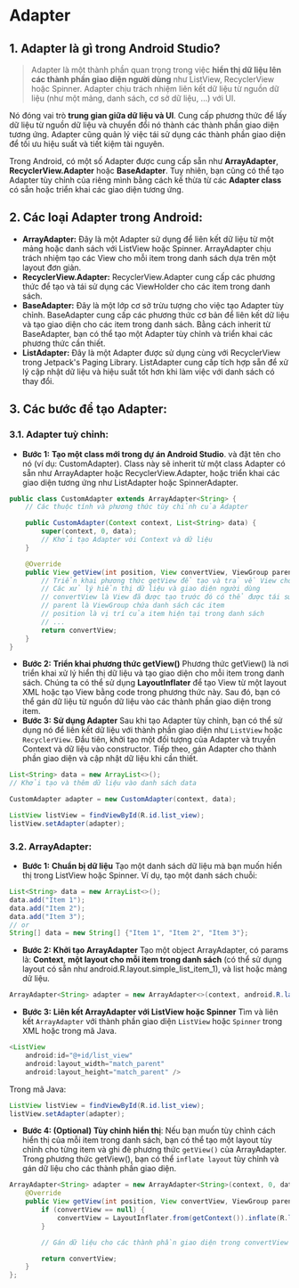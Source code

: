 # Adapter

## 1. Adapter là gì trong Android Studio?

> Adapter là một thành phần quan trọng trong việc **hiển thị dữ liệu lên các thành phần giao diện người dùng** như ListView, RecyclerView hoặc Spinner. Adapter chịu trách nhiệm liên kết dữ liệu từ nguồn dữ liệu (như một mảng, danh sách, cơ sở dữ liệu, ...) với UI.

Nó đóng vai trò **trung gian giữa dữ liệu và UI**. Cung cấp phương thức để lấy dữ liệu từ nguồn dữ liệu và chuyển đổi nó thành các thành phần giao diện tương ứng. Adapter cũng quản lý việc tái sử dụng các thành phần giao diện để tối ưu hiệu suất và tiết kiệm tài nguyên.

Trong Android, có một số Adapter được cung cấp sẵn như **ArrayAdapter**, **RecyclerView.Adapter** hoặc **BaseAdapter**. Tuy nhiên, bạn cũng có thể tạo Adapter tùy chỉnh của riêng mình bằng cách kế thừa từ các **Adapter class** có sẵn hoặc triển khai các giao diện tương ứng.

## 2. Các loại Adapter trong Android:

- **ArrayAdapter:** Đây là một Adapter sử dụng để liên kết dữ liệu từ một mảng hoặc danh sách với ListView hoặc Spinner. ArrayAdapter chịu trách nhiệm tạo các View cho mỗi item trong danh sách dựa trên một layout đơn giản.
- **RecyclerView.Adapter:** RecyclerView.Adapter cung cấp các phương thức để tạo và tái sử dụng các ViewHolder cho các item trong danh sách.
- **BaseAdapter:** Đây là một lớp cơ sở trừu tượng cho việc tạo Adapter tùy chỉnh. BaseAdapter cung cấp các phương thức cơ bản để liên kết dữ liệu và tạo giao diện cho các item trong danh sách. Bằng cách inherit từ BaseAdapter, bạn có thể tạo một Adapter tùy chỉnh và triển khai các phương thức cần thiết.
- **ListAdapter:** Đây là một Adapter được sử dụng cùng với RecyclerView trong Jetpack's Paging Library. ListAdapter cung cấp tích hợp sẵn để xử lý cập nhật dữ liệu và hiệu suất tốt hơn khi làm việc với danh sách có thay đổi.

## 3. Các bước để tạo Adapter:

### 3.1. Adapter tuỳ chỉnh:

- **Bước 1:** **Tạo một class mới trong dự án Android Studio**. và đặt tên cho nó (ví dụ: CustomAdapter). Class này sẽ inherit từ một class Adapter có sẵn như ArrayAdapter hoặc RecyclerView.Adapter, hoặc triển khai các giao diện tương ứng như ListAdapter hoặc SpinnerAdapter.

```java
public class CustomAdapter extends ArrayAdapter<String> {
    // Các thuộc tính và phương thức tùy chỉnh của Adapter

    public CustomAdapter(Context context, List<String> data) {
        super(context, 0, data);
        // Khởi tạo Adapter với Context và dữ liệu
    }

    @Override
    public View getView(int position, View convertView, ViewGroup parent) {
        // Triển khai phương thức getView để tạo và trả về View cho mỗi item trong danh sách
        // Các xử lý hiển thị dữ liệu và giao diện người dùng
        // convertView là View đã được tạo trước đó có thể được tái sử dụng
        // parent là ViewGroup chứa danh sách các item
        // position là vị trí của item hiện tại trong danh sách
        // ...
        return convertView;
    }
}
```

- **Bước 2:** **Triển khai phương thức getView()** Phương thức getView() là nơi triển khai xử lý hiển thị dữ liệu và tạo giao diện cho mỗi item trong danh sách. Chúng ta có thể sử dụng **LayoutInflater** để tạo View từ một layout XML hoặc tạo View bằng code trong phương thức này. Sau đó, bạn có thể gán dữ liệu từ nguồn dữ liệu vào các thành phần giao diện trong item.
- **Bước 3:** **Sử dụng Adapter** Sau khi tạo Adapter tùy chỉnh, bạn có thể sử dụng nó để liên kết dữ liệu với thành phần giao diện như `ListView` hoặc `RecyclerView`. Đầu tiên, khởi tạo một đối tượng của Adapter và truyền Context và dữ liệu vào constructor. Tiếp theo, gán Adapter cho thành phần giao diện và cập nhật dữ liệu khi cần thiết.

```java
List<String> data = new ArrayList<>();
// Khởi tạo và thêm dữ liệu vào danh sách data

CustomAdapter adapter = new CustomAdapter(context, data);

ListView listView = findViewById(R.id.list_view);
listView.setAdapter(adapter);
```

### 3.2. ArrayAdapter:

- **Bước 1:** **Chuẩn bị dữ liệu** Tạo một danh sách dữ liệu mà bạn muốn hiển thị trong ListView hoặc Spinner. Ví dụ, tạo một danh sách chuỗi:

```java
List<String> data = new ArrayList<>();
data.add("Item 1");
data.add("Item 2");
data.add("Item 3");
// or
String[] data = new String[] {"Item 1", "Item 2", "Item 3"};
```

- **Bước 2:** **Khởi tạo ArrayAdapter** Tạo một object ArrayAdapter, có params là: **Context**, **một layout cho mỗi item trong danh sách** (có thể sử dụng layout có sẵn như android.R.layout.simple_list_item_1), và list hoặc mảng dữ liệu.

```java
ArrayAdapter<String> adapter = new ArrayAdapter<>(context, android.R.layout.simple_list_item_1, data);
```

- **Bước 3:** **Liên kết ArrayAdapter với ListView hoặc Spinner** Tìm và liên kết `ArrayAdapter` với thành phần giao diện `ListView` hoặc `Spinner` trong XML hoặc trong mã Java.

```java
<ListView
    android:id="@+id/list_view"
    android:layout_width="match_parent"
    android:layout_height="match_parent" />
```

Trong mã Java:

```java
ListView listView = findViewById(R.id.list_view);
listView.setAdapter(adapter);
```

- **Bước 4: (Optional)** **Tùy chỉnh hiển thị**: Nếu bạn muốn tùy chỉnh cách hiển thị của mỗi item trong danh sách, bạn có thể tạo một layout tùy chỉnh cho từng item và ghi đè phương thức `getView()` của ArrayAdapter. Trong phương thức getView(), bạn có thể `inflate layout` tùy chỉnh và gán dữ liệu cho các thành phần giao diện.

```java
ArrayAdapter<String> adapter = new ArrayAdapter<String>(context, 0, data) {
    @Override
    public View getView(int position, View convertView, ViewGroup parent) {
        if (convertView == null) {
            convertView = LayoutInflater.from(getContext()).inflate(R.layout.custom_item_layout, parent, false);
        }

        // Gán dữ liệu cho các thành phần giao diện trong convertView

        return convertView;
    }
};
```
